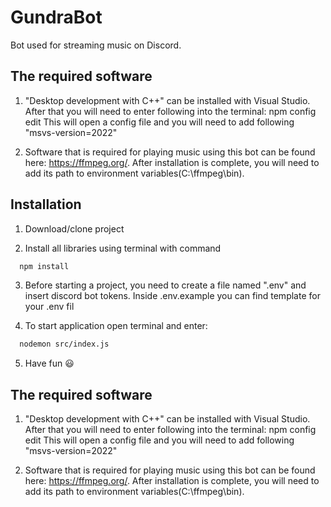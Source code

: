 
# GundraBot

Bot used for streaming music on Discord.

## The required software

1. "Desktop development with C++" can be installed with Visual Studio. After that you will need to enter following into the terminal: npm config edit
This will open a config file and you will need to add following "msvs-version=2022"

2. Software that is required for playing music using this bot can be found here: https://ffmpeg.org/. After installation is complete, you will need to add its path to environment variables(C:\ffmpeg\bin).
## Installation

1. Download/clone project

2. Install all libraries using terminal with command 

```bash
  npm install
```
3. Before starting a project, you need to create a file named ".env" and insert discord bot tokens. Inside .env.example you can find template for your .env fil

4. To start application open terminal and enter:  

```bash
  nodemon src/index.js
```
    
5. Have fun 😃 
## The required software

1. "Desktop development with C++" can be installed with Visual Studio. After that you will need to enter following into the terminal: npm config edit
This will open a config file and you will need to add following "msvs-version=2022"

2. Software that is required for playing music using this bot can be found here: https://ffmpeg.org/. After installation is complete, you will need to add its path to environment variables(C:\ffmpeg\bin).